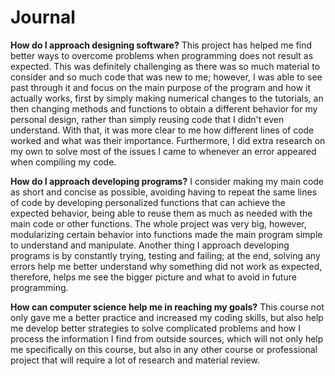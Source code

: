 # Journal

**How do I approach designing software?**
This project has helped me find better ways to overcome problems when programming does not result as expected. This was definitely challenging as there was so much material to consider and so much code that was new to me; however, I was able to see past through it and focus on the main purpose of the program and how it actually works, first by simply making numerical changes to the tutorials, an then changing methods and functions to obtain a different behavior for my personal design, rather than simply reusing code that I didn't even understand. With that, it was more clear to me how different lines of code worked and what was their importance. Furthermore, I did extra research on my own to solve most of the issues I came to whenever an error appeared when compiling my code.

**How do I approach developing programs?**
I consider making my main code as short and concise as possible, avoiding having to repeat the same lines of code by developing personalized functions that can achieve the expected behavior, being able to reuse them as much as needed with the main code or other functions. The whole project was very big, however, modularizing certain behavior into functions made the main program simple to understand and manipulate. Another thing I approach developing programs is by constantly trying, testing and failing; at the end, solving any errors help me better understand why something did not work as expected, therefore, helps me see the bigger picture and what to avoid in future programming.

**How can computer science help me in reaching my goals?**
This course not only gave me a better practice and increased my coding skills, but also help me develop better strategies to solve complicated problems and how I process the information I find from outside sources, which will not only help me specifically on this course, but also in any other course or professional project that will require a lot of research and material review.
